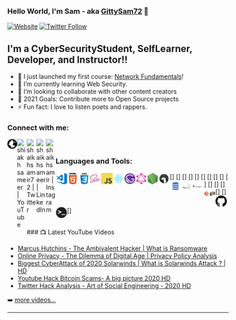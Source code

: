 ### Hello World, I'm Sam - aka [GittySam72][website] 👋

[![Website](https://img.shields.io/website?label=shaikhsameer.glitch.me&style=for-the-badge&url=https%3A%2F%2Fcodestackr.com)](https://shaikhsameer.glitch.me)
[![Twitter Follow](https://img.shields.io/twitter/follow/shaikhsamir72?color=1DA1F2&logo=twitter&style=for-the-badge)](https://twitter.com/intent/follow?original_referer=https%3A%2F%2Fgithub.com%2Fgittysam72&screen_name=shaikhsamir72)

## I'm a CyberSecurityStudent, SelfLearner, Developer, and Instructor!!

- 🔭 I just launched my first course: [Network Fundamentals][course]!
- 🌱 I’m currently learning Web Security.
- 👯 I’m looking to collaborate with other content creators
- 🥅 2021 Goals: Contribute more to Open Source projects
- ⚡ Fun fact: I love to listen poets and rappers.

### Connect with me:

[<img align="left" alt="shaikhsamir.glitch.me" width="22px" src="https://raw.githubusercontent.com/iconic/open-iconic/master/svg/globe.svg" />][website]
[<img align="left" alt="shiakh sameer | YouTube" width="22px" src="https://cdn.jsdelivr.net/npm/simple-icons@v3/icons/youtube.svg" />][youtube]
[<img align="left" alt="shaikhsamir72 | Twitter" width="22px" src="https://cdn.jsdelivr.net/npm/simple-icons@v3/icons/twitter.svg" />][twitter]
[<img align="left" alt="shaikhsameer | LinkedIn" width="22px" src="https://cdn.jsdelivr.net/npm/simple-icons@v3/icons/linkedin.svg" />][linkedin]
[<img align="left" alt="shaikhsamir | Instagram" width="22px" src="https://cdn.jsdelivr.net/npm/simple-icons@v3/icons/instagram.svg" />][instagram]

<br />

### Languages and Tools:

[<img align="left" alt="Visual Studio Code" width="26px" src="https://raw.githubusercontent.com/github/explore/80688e429a7d4ef2fca1e82350fe8e3517d3494d/topics/visual-studio-code/visual-studio-code.png" />]
[<img align="left" alt="HTML5" width="26px" src="https://raw.githubusercontent.com/github/explore/80688e429a7d4ef2fca1e82350fe8e3517d3494d/topics/html/html.png" />]
[<img align="left" alt="CSS3" width="26px" src="https://raw.githubusercontent.com/github/explore/80688e429a7d4ef2fca1e82350fe8e3517d3494d/topics/css/css.png" />]
[<img align="left" alt="Sass" width="26px" src="https://raw.githubusercontent.com/github/explore/80688e429a7d4ef2fca1e82350fe8e3517d3494d/topics/sass/sass.png" />]
[<img align="left" alt="JavaScript" width="26px" src="https://raw.githubusercontent.com/github/explore/80688e429a7d4ef2fca1e82350fe8e3517d3494d/topics/javascript/javascript.png" />]
[<img align="left" alt="React" width="26px" src="https://raw.githubusercontent.com/github/explore/80688e429a7d4ef2fca1e82350fe8e3517d3494d/topics/react/react.png" />]
[<img align="left" alt="Gatsby" width="26px" src="https://raw.githubusercontent.com/github/explore/e94815998e4e0713912fed477a1f346ec04c3da2/topics/gatsby/gatsby.png" />]
[<img align="left" alt="GraphQL" width="26px" src="https://raw.githubusercontent.com/github/explore/80688e429a7d4ef2fca1e82350fe8e3517d3494d/topics/graphql/graphql.png" />]
[<img align="left" alt="Node.js" width="26px" src="https://raw.githubusercontent.com/github/explore/80688e429a7d4ef2fca1e82350fe8e3517d3494d/topics/nodejs/nodejs.png" />]
[<img align="left" alt="Deno" width="26px" src="https://raw.githubusercontent.com/github/explore/361e2821e2dea67711cde99c9c40ed357061cf27/topics/deno/deno.png" />]
[<img align="left" alt="SQL" width="26px" src="https://raw.githubusercontent.com/github/explore/80688e429a7d4ef2fca1e82350fe8e3517d3494d/topics/sql/sql.png" />]
[<img align="left" alt="MySQL" width="26px" src="https://raw.githubusercontent.com/github/explore/80688e429a7d4ef2fca1e82350fe8e3517d3494d/topics/mysql/mysql.png" />]
[<img align="left" alt="MongoDB" width="26px" src="https://raw.githubusercontent.com/github/explore/80688e429a7d4ef2fca1e82350fe8e3517d3494d/topics/mongodb/mongodb.png" />]
[<img align="left" alt="Git" width="26px" src="https://raw.githubusercontent.com/github/explore/80688e429a7d4ef2fca1e82350fe8e3517d3494d/topics/git/git.png" />]
[<img align="left" alt="GitHub" width="26px" src="https://raw.githubusercontent.com/github/explore/78df643247d429f6cc873026c0622819ad797942/topics/github/github.png" />]
[<img align="left" alt="Terminal" width="26px" src="https://raw.githubusercontent.com/github/explore/80688e429a7d4ef2fca1e82350fe8e3517d3494d/topics/terminal/terminal.png" />]

<br />
### 📺 Latest YouTube Videos

<!-- YOUTUBE:START -->
- [Marcus Hutchins - The Ambivalent Hacker | What is Ransomware](https://www.youtube.com/watch?v=kxx1Ijya0Z0)
- [Online Privacy - The Dilemma of Digital Age | Privacy Policy Analysis ](https://www.youtube.com/watch?v=AQHmR4hLaz8)
- [Biggest CyberAttack of 2020 Solarwinds | What is Solarwinds Attack ? | HD](https://www.youtube.com/watch?v=57F9ZBs68vw)
- [Youtube Hack Bitcoin Scams- A big picture 2020 HD](https://www.youtube.com/watch?v=59qaeFdloqU)
- [Twitter Hack Analysis - Art of Social Engineering - 2020 HD](https://www.youtube.com/watch?v=ROoGXLs3XsU)
<!-- YOUTUBE:END -->

➡️ [more videos...](www.youtube.com/channel/UCNvW-iJtg3kA8l4jG5YclOQ)

---

[website]: https://shaikhsameer.glitch.me
[course]: https://www.udemy.com/course/network-fundamentals-x
[twitter]: https://twitter.com/shaikhsamir72
[youtube]: www.youtube.com/channel/UCNvW-iJtg3kA8l4jG5YclOQ
[instagram]: https://www.instagram.com/shaikhsamir72
[linkedin]: https://www.linkedin.com/in/shaikh-sameer-4884b7188


